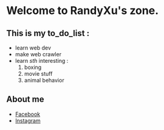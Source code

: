 # Welcome to RandyXu's zone.

This is my **to_do_list** :
-----------------------------
- learn web dev
- make web crawler
- learn *sth* interesting :
  1. boxing
  2. movie stuff
  3. animal behavior

## About me
- [Facebook](https://www.facebook.com/profile.php?id=100000602042351)
- [Instagram](https://www.instagram.com/hamu1107/)
